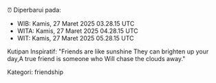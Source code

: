 ⏰ Diperbarui pada:
- WIB: Kamis, 27 Maret 2025 03.28.15 UTC
- WITA: Kamis, 27 Maret 2025 04.28.15 UTC
- WIT: Kamis, 27 Maret 2025 05.28.15 UTC

Kutipan Inspiratif:
"Friends are like sunshine They can brighten up your day,A true friend is someone who Will chase the clouds away."


Kategori: friendship

